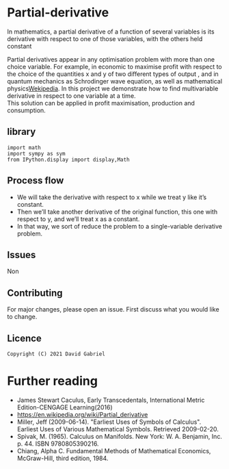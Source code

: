 # Partial-derivative

 In mathematics, a partial derivative of a function of several variables is its derivative with respect to one of those variables, with the others held constant

 Partial derivatives appear in any optimisation problem with more than one choice variable. For example, in economic to maximise profit with respect to the choice of the quantities x and y of two different types of output
, and in  quantum mechanics as Schrodinger wave equation, as well as mathematical physics[Wekipedia](https://en.wikipedia.org/wiki/Partial_derivative).
In this project we demonstrate how to find multivariable derivative in respect to one variable at a time.\
This solution can be applied in profit maximisation, production and consumption.

## **library**
```
import math
import sympy as sym
from IPython.display import display,Math
```

## **Process flow**

- We will take the derivative with respect to x while we treat y like it’s constant. 
- Then we’ll take another derivative of the original function, this one with respect to y, and we’ll treat x as a constant.
- In that way, we sort of reduce the problem to a single-variable derivative problem.


## **Issues**
Non

## **Contributing**
For major changes, please open an issue. First discuss what you would like to change.

## **Licence**
```
Copyright (C) 2021 David Gabriel
```
# **Further reading**
- James Stewart Caculus, Early Transcedentals, International Metric Edition-CENGAGE Learning(2016)
- https://en.wikipedia.org/wiki/Partial_derivative
- Miller, Jeff (2009-06-14). "Earliest Uses of Symbols of Calculus". Earliest Uses of Various Mathematical Symbols. Retrieved 2009-02-20.
- Spivak, M. (1965). Calculus on Manifolds. New York: W. A. Benjamin, Inc. p. 44. ISBN 9780805390216.
- Chiang, Alpha C. Fundamental Methods of Mathematical Economics, McGraw-Hill, third edition, 1984.



